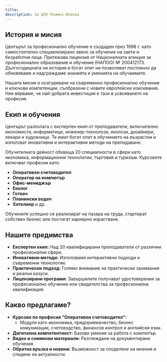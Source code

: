 ```yaml
---
title:
description: За ЦПО Пламка Илиева
---
```

## История и мисия

Центърът за професионално обучение е създаден през 1998 г. като самостоятелно специализирано звено за обучение на заети и безработни лица. Притежава лицензия от Националната агенция за професионално образование и обучение (НАПОО) № 200412173. Дългогодишната ни история и богат опит ни позволяват постоянно да обновяваме и надграждаме знанията и уменията на обучаемите.

Нашата мисия е осигуряване на съвременно професионално обучение и ключови компетенции, съобразени с новите европейски изисквания. Ние вярваме, че най-добрата инвестиция е тази в усвояването на професия.

## Екип и обучения

Центърът разполага с експертен екип от преподаватели, включително икономисти, информатици, инженер-технолози, еколози, дизайнери, лекари и художници. Те имат богат опит в обучението на възрастни и използват иновативни и интерактивни методи на преподаване.

Обучителната дейност обхваща 20 специалности в сфери като икономика, информационни технологии, търговия и туризъм. Курсовете включват професии като:
- **Оперативен счетоводител**
- **Оператор на компютър**
- **Офис-мениджър**
- **Еколог**
- **Готвач**
- **Планински водач**
- **Хотелиер** и др.

Обучените успешно се реализират на пазара на труда, стартират собствен бизнес или постигат кариерно израстване.

## Нашите предимства

- **Експертен екип:** Над 20 квалифицирани преподаватели от различни професионални сфери.
- **Иновативни методи:** Използваме интерактивни подходи и съвременни технологии.
- **Практически подход:** Голямо внимание на практически занимания и реални казуси.
- **Лицензирани програми:** Завършилите получават удостоверения за професионално обучение или свидетелства за професионална квалификация.

## Какво предлагаме?

- **Курсове по професия "Оперативен счетоводител":**
  - Модули като икономика, предприемачество, бизнес комуникации, счетоводство, финансов контрол и английски език.
- **Дигитална компетентност:** Базови умения за работа с компютър.
- **Видео и снимкови материали:** Разглеждане на документирани обучения.
- **Обратна връзка и новини:** Възможност за споделяне на мнения и следене на актуалности.

